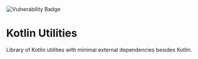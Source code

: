 ![Vulnerability Badge](https://sca.proteus.co:8443/api/v1/badge/vulns/project/c1dd47d0-b976-413a-bcd7-7b2aa9fbc534)

# Kotlin Utilities

Library of Kotlin utilities with minimal external dependencies besides Kotlin.

